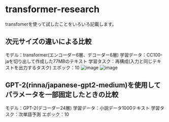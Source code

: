 # transformer-research

transfomerを使って試したことをいろいろ記載します。

## 次元サイズの違いによる比較
モデル：transformer(エンコーダー6層、デコーダー6層)
学習データ：CC100-jaを切り出して作成した77MBのテキスト
学習タスク：再構成(入力と同じテキストを出力するタスク)
エポック：10
![image](https://github.com/tsutsui-439f340f/transformer-research/assets/55880071/2c624d49-ab36-4e6a-be4f-12bd3189cc78)
![image](https://github.com/tsutsui-439f340f/transformer-research/assets/55880071/30ed0de5-f47e-4f13-83e1-5555e0e3c1dc)



## GPT-2(rinna/japanese-gpt2-medium)を使用してパラメータを一部固定したときの比較
モデル：GPT-2(デコーダー24層)
学習データ：小説データ1000テキスト
学習タスク：次単語予測
エポック：10
